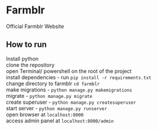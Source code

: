 # Farmblr
Official Farmblr Website

## How to run
Install python <br>
clone the repository <br>
open Terminal/ powershell on the root of the project <br>
install dependencies - run `pip install -r requirements.txt` <br>
change directory to farmblr  `cd farmblr`  <br>
make migrations - `python manage.py makemigrations`  <br>
migrate - `python manage.py migrate`  <br>
create superuser - `python manage.py createsuperuser`  <br>
start server - `python manage.py runserver`  <br>
open browser at `localhost:8000`  <br>
access admin panel at `localhost:8000/admin`  <br>
